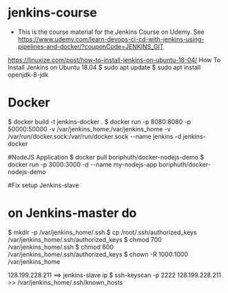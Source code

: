 # jenkins-course

- This is the course material for the Jenkins Course on Udemy. See https://www.udemy.com/learn-devops-ci-cd-with-jenkins-using-pipelines-and-docker/?couponCode=JENKINS_GIT

https://linuxize.com/post/how-to-install-jenkins-on-ubuntu-18-04/
How To Install Jenkins on Ubuntu 18.04
$ sudo apt update
$ sudo apt install openjdk-8-jdk

# Docker

$ docker build -t jenkins-docker .
$ docker run -p 8080:8080 -p 50000:50000 -v /var/jenkins_home:/var/jenkins_home -v /var/run/docker.sock:/var/run/docker.sock --name jenkins -d jenkins-docker

#NodeJS Application
$ docker pull boriphuth/docker-nodejs-demo
$ docker run -p 3000:3000 -d --name my-nodejs-app boriphuth/docker-nodejs-demo

#Fix setup Jenkins-slave
# on Jenkins-master do
$ mkdir -p /var/jenkins_home/.ssh
$ cp /root/.ssh/authorized_keys /var/jenkins_home/.ssh/authorized_keys
$ chmod 700 /var/jenkins_home/.ssh
$ chmod 600 /var/jenkins_home/.ssh/authorized_keys
$ chown -R 1000:1000 /var/jenkins_home

128.199.228.211 ==> jenkins-slave ip
$ ssh-keyscan -p 2222 128.199.228.211 >> /var/jenkins_home/.ssh/known_hosts
